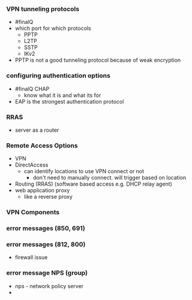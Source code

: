### VPN tunneling protocols
- #finalQ 
- which port for which protocols 
	- PPTP
	- L2TP
	- SSTP
	- IKv2
- PPTP is not a good tunneling protocol because of weak encryption 

### configuring authentication options
- #finalQ CHAP
	- know what it is and what its for 
- EAP is the strongest authentication protocol 

### RRAS
- server as a router 

### Remote Access Options
- VPN
- DirectAccess
	- can identify locations to use VPN connect or not 
		- don't need to manually connect. will trigger based on location
- Routing (RRAS) (software based access e.g. DHCP relay agent)
- web application proxy 
	- like a reverse proxy

### VPN Components 


### error messages (850, 691)

### error messages (812, 800)
- firewall issue

### error message NPS (group)
- nps - network policy server 
- 